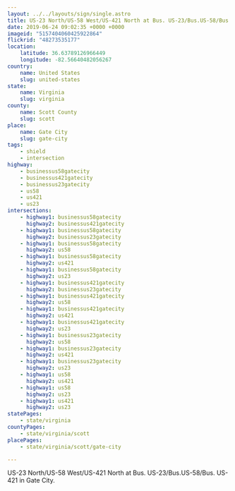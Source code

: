 ```yaml
---
layout: ../../layouts/sign/single.astro
title: US-23 North/US-58 West/US-421 North at Bus. US-23/Bus.US-58/Bus. US-421
date: 2019-06-24 09:02:35 +0000 +0000
imageid: "5157404060425922864"
flickrid: "48273535177"
location:
    latitude: 36.63789126966449
    longitude: -82.56640482056267
country:
    name: United States
    slug: united-states
state:
    name: Virginia
    slug: virginia
county:
    name: Scott County
    slug: scott
place:
    name: Gate City
    slug: gate-city
tags:
    - shield
    - intersection
highway:
    - businessus58gatecity
    - businessus421gatecity
    - businessus23gatecity
    - us58
    - us421
    - us23
intersections:
    - highway1: businessus58gatecity
      highway2: businessus421gatecity
    - highway1: businessus58gatecity
      highway2: businessus23gatecity
    - highway1: businessus58gatecity
      highway2: us58
    - highway1: businessus58gatecity
      highway2: us421
    - highway1: businessus58gatecity
      highway2: us23
    - highway1: businessus421gatecity
      highway2: businessus23gatecity
    - highway1: businessus421gatecity
      highway2: us58
    - highway1: businessus421gatecity
      highway2: us421
    - highway1: businessus421gatecity
      highway2: us23
    - highway1: businessus23gatecity
      highway2: us58
    - highway1: businessus23gatecity
      highway2: us421
    - highway1: businessus23gatecity
      highway2: us23
    - highway1: us58
      highway2: us421
    - highway1: us58
      highway2: us23
    - highway1: us421
      highway2: us23
statePages:
    - state/virginia
countyPages:
    - state/virginia/scott
placePages:
    - state/virginia/scott/gate-city

---
```

US-23 North/US-58 West/US-421 North at Bus. US-23/Bus.US-58/Bus. US-421 in Gate City.